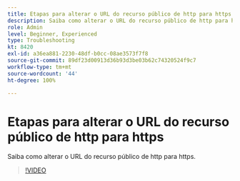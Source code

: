 ```yaml
---
title: Etapas para alterar o URL do recurso público de http para https
description: Saiba como alterar o URL do recurso público de http para https.
role: Admin
level: Beginner, Experienced
type: Troubleshooting
kt: 8420
exl-id: a36ea881-2230-48df-b0cc-08ae3573f7f8
source-git-commit: 89df23d00913d36b93d3be03b62c74320524f9c7
workflow-type: tm+mt
source-wordcount: '44'
ht-degree: 100%

---
```


# Etapas para alterar o URL do recurso público de http para https

Saiba como alterar o URL do recurso público de http para https.

>[!VIDEO](https://video.tv.adobe.com/v/335973?quality=12&learn=on)
